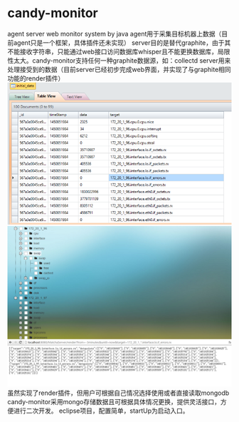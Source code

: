 # candy-monitor
agent server web monitor system by java
agent用于采集目标机器上数据（目前agent只是一个框架，具体插件还未实现）
server目的是替代graphite，由于其不能接收字符串，只能通过web接口访问数据库whisper且不能更换数据库，局限性太大。candy-monitor支持任何一种graphite数据源，如：collectd
server用来处理接受到的数据（目前server已经初步完成web界面，并实现了与graphite相同功能的render插件）
![](https://github.com/ieven/candy-monitor/blob/master/mongodb.png)
![](https://github.com/ieven/candy-monitor/blob/master/web.png)
![](https://github.com/ieven/candy-monitor/blob/master/render.png)
虽然实现了render插件，但用户可根据自己情况选择使用或者直接读取mongodb
candy-monitor采用mongo存储数据且可根据具体情况更换，提供灵活接口，方便进行二次开发。
eclipse项目，配置简单，startUp为启动入口。
